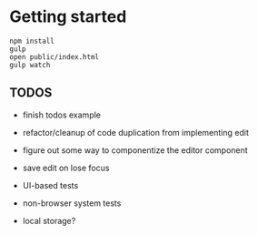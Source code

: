 # Getting started

```
npm install
gulp 
open public/index.html
gulp watch
```

## TODOS
- finish todos example
 - refactor/cleanup of code duplication from implementing edit
 - figure out some way to componentize the editor component

 - save edit on lose focus

 - UI-based tests
 - non-browser system tests
 - local storage?
